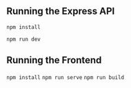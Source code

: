 ## Running the Express API


`npm install`

`npm run dev`

## Running the Frontend


`npm install`
`npm run serve`
`npm run build`











